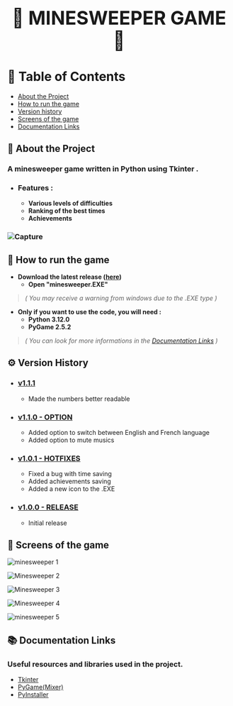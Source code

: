 ## **<h1 align="center">👾 MINESWEEPER GAME 👾</h1>**


# 📜 Table of Contents

- [About the Project](https://github.com/Liko0o0/Minesweeper---Python-Tkinter#-about-the-project)
- [How to run the game](https://github.com/Liko0o0/Minesweeper---Python-Tkinter#-how-to-run-the-game)
- [Version history](https://github.com/Liko0o0/Minesweeper---Python-Tkinter#%EF%B8%8F-version-history)
- [Screens of the game](https://github.com/Liko0o0/Minesweeper---Python-Tkinter#-screens-of-the-game)
- [Documentation Links](https://github.com/Liko0o0/Minesweeper---Python-Tkinter#-documentation-links)
  
## 📖 About the Project

### A minesweeper game written in Python using Tkinter .
- ### **Features :**
    - **Various levels of difficulties**
    - **Ranking of the best times**
    - **Achievements**
### ![Capture](https://github.com/Liko0o0/Minesweeper_Python-Tkinter/assets/150863666/0f3b685a-16b0-4998-9659-cda1315ea7a0)

## 🧰 How to run the game
- **Download the latest release ([here](https://github.com/Liko0o0/Minesweeper_Python-Tkinter/releases/))**
    - **Open "minesweeper.EXE"**
> _( You may receive a warning from windows due to the .EXE type )_
- **Only if you want to use the code, you will need :**
    - **Python 3.12.0**
    - **PyGame 2.5.2**
> _( You can look for more informations in the [Documentation Links](https://github.com/Liko0o0/Minesweeper---Python-Tkinter#-documentation-links)
 )_


## ⚙️ Version History
- ### **[v1.1.1](https://github.com/Liko0o0/Minesweeper_Python-Tkinter/releases/tag/V1.1.1)**
  - Made the numbers better readable
    
- ### **[v1.1.0 - OPTION](https://github.com/Liko0o0/Minesweeper_Python-Tkinter/releases/tag/V1.1.0)**
    - Added option to switch between English and French language
    - Added option to mute musics
      
- ### **[v1.0.1 - HOTFIXES](https://github.com/Liko0o0/Minesweeper_Python-Tkinter/releases/tag/V1.0.1)**
    - Fixed a bug with time saving
    - Added achievements saving
    - Added a new icon to the .EXE
  
- ### **[v1.0.0 - RELEASE](https://github.com/Liko0o0/Minesweeper_Python-Tkinter/releases/tag/V1.0.0)**
    - Initial release

      
## 📸 Screens of the game


![minesweeper 1](https://github.com/Liko0o0/Minesweeper_Python-Tkinter/assets/150863666/bb05faeb-f630-4f58-9c41-76d168da7f70)

![Minesweeper 2](https://github.com/Liko0o0/Minesweeper_Python-Tkinter/assets/150863666/71a7978e-9ddc-40d6-852a-43681134f591)

![Minesweeper 3](https://github.com/Liko0o0/Minesweeper_Python-Tkinter/assets/150863666/302ceca2-00f8-4598-a95f-835f74ad3a54)

![Minesweeper 4](https://github.com/Liko0o0/Minesweeper_Python-Tkinter/assets/150863666/8d72559b-56df-4d9e-b388-b8abc3495ad7)

![minesweeper 5](https://github.com/Liko0o0/Minesweeper_Python-Tkinter/assets/150863666/743dd948-b75f-4d09-9cbf-f9932a758f83)

## 📚 Documentation Links

### Useful resources and libraries used in the project.

 - [Tkinter](https://docs.python.org/3/library/tkinter.html)
 - [PyGame(Mixer)](https://www.pygame.org/docs/ref/mixer.html)
 - [PyInstaller](https://pyinstaller.org/en/stable/)


   
